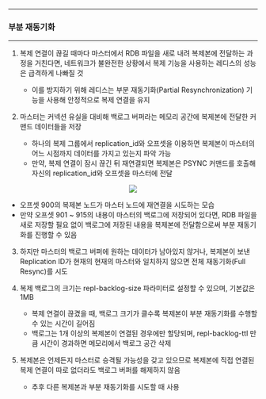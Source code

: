 -----
### 부분 재동기화
-----
1. 복제 연결이 끊길 때마다 마스터에서 RDB 파일을 새로 내려 복제본에 전달하는 과정을 거친다면, 네트워크가 불완전한 상황에서 복제 기능을 사용하는 레디스의 성능은 급격하게 나빠질 것
   - 이를 방지하기 위해 레디스는 부분 재동기화(Partial Resynchronization) 기능을 사용해 안정적으로 복제 연결을 유지

2. 마스터는 커넥션 유실을 대비해 백로그 버퍼라는 메모리 공간에 복제본에 전달한 커맨드 데이터들을 저장
   - 하나의 복제 그룹에서 replication_id와 오프셋을 이용하면 복제본이 마스터의 어느 시점까지 데이터를 가지고 있는지 파악 가능
   - 만약, 복제 연결이 잠시 끊긴 뒤 재연결되면 복제본은 PSYNC 커맨드를 호출해 자신의 replication_id와 오프셋을 마스터에 전달
<div align="center">
<img src="https://github.com/user-attachments/assets/cf5d137c-0c59-4619-8f10-666c7bf726e5">
</div>

   - 오프셋 900의 복제본 노드가 마스터 노드에 재연결을 시도하는 모습
   - 만약 오프셋 901 ~ 915의 내용이 마스터의 백로그에 저장되어 있다면, RDB 파일을 새로 저장할 필요 없이 백로그에 저장된 내용을 복제본에 전달함으로써 부분 재동기화를 진행할 수 있음

3. 하지만 마스터의 백로그 버퍼에 원하는 데이터가 남아있지 않거나, 복제본이 보낸 Replication ID가 현재의 현재의 마스터와 일치하지 않으면 전체 재동기화(Full Resync)를 시도
4. 복제 백로그의 크기는 repl-backlog-size 파라미터로 설정할 수 있으며, 기본값은 1MB
   - 복제 연결이 끊겼을 때, 백로그 크기가 클수록 복제본이 부분 재동기화를 수행할 수 있는 시간이 길어짐
   - 백로그는 1개 이상의 복제본이 연결된 경우에만 할당되며, repl-backlog-ttl 만큼 시간이 경과하면 메모리에서 백로그 공간 삭제

5. 복제본은 언제든지 마스터로 승격될 가능성을 갖고 있으므로 복제본에 직접 연결된 복제 연결이 따로 없더라도 백로그 버퍼를 해제하지 않음
   - 추후 다른 복제본과 부분 재동기화를 시도할 때 사용
